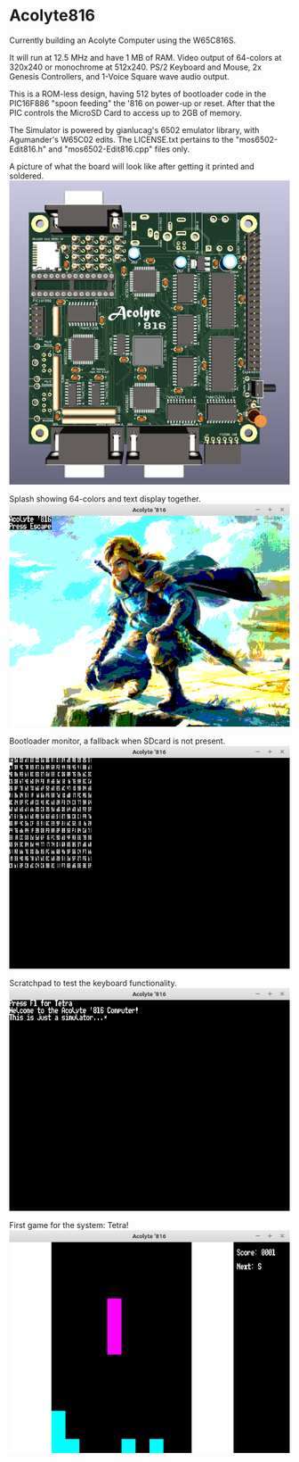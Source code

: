 # Acolyte816

Currently building an Acolyte Computer using the W65C816S.

It will run at 12.5 MHz and have 1 MB of RAM.  Video output of 64-colors at 320x240 or monochrome at 512x240.  PS/2 Keyboard and Mouse, 2x Genesis Controllers, and 1-Voice Square wave audio output.

This is a ROM-less design, having 512 bytes of bootloader code in the PIC16F886 "spoon feeding" the '816 on power-up or reset.  After that the PIC controls the MicroSD Card to access up to 2GB of memory.

The Simulator is powered by gianlucag's 6502 emulator library, with Agumander's W65C02 edits.  The LICENSE.txt pertains to the "mos6502-Edit816.h" and "mos6502-Edit816.cpp" files only.


A picture of what the board will look like after getting it printed and soldered.
<kbd>
<img src="Acolyte816-Routed.png">
</kbd>


Splash showing 64-colors and text display together.
<kbd>
<img src="Simulator-Splash.png">
</kbd>


Bootloader monitor, a fallback when SDcard is not present.
<kbd>
<img src="Simulator-Bootloader.png">
</kbd>


Scratchpad to test the keyboard functionality.
<kbd>
<img src="Simulator-Scratch.png">
</kbd>


First game for the system: Tetra!
<kbd>
<img src="Simulator-Tetra.png">
</kbd>

